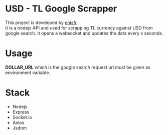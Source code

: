 # USD - TL Google Scrapper
This project is developed by [enisfr](https://github.com/enisfr)   
It is a nodejs API and used for scrapping TL currency against USD from google search. 
It opens a websocket and updates the data every x seconds.


# Usage

**DOLLAR_URL** which is the google search request url must be given as environment variable.

# Stack

- Nodejs
- Express
- Socket.io
- Axios
- Jsdom

